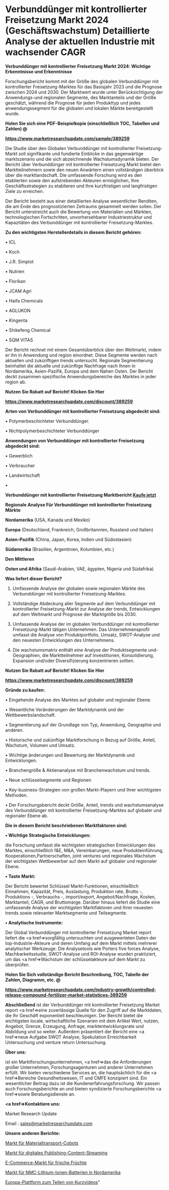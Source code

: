 # Verbunddünger mit kontrollierter Freisetzung Markt 2024 (Geschäftswachstum) Detaillierte Analyse der aktuellen Industrie mit wachsender CAGR

<strong>Verbunddünger mit kontrollierter Freisetzung Markt 2024: Wichtige Erkenntnisse und Erkenntnisse</strong>

Forschungsbericht kommt mit der Größe des globalen Verbunddünger mit kontrollierter Freisetzung-Marktes für das Basisjahr 2023 und die Prognose zwischen 2024 und 2030. Der Marktwert wurde unter Berücksichtigung der Anwendungs-und regionalen Segmente, des Marktanteils und der Größe geschätzt, während die Prognose für jeden Produkttyp und jedes anwendungssegment für die globalen und lokalen Märkte bereitgestellt wurde.



<strong>Holen Sie sich eine PDF-Beispielkopie (einschließlich TOC, Tabellen und Zahlen) @
</strong>

<strong><a href=https://www.marketresearchupdate.com/sample/389259>

<strong>https://www.marketresearchupdate.com/sample/389259</u></font></a></strong></strong>

Die Studie über den Globalen Verbunddünger mit kontrollierter Freisetzung-Markt soll signifikante und fundierte Einblicke in das gegenwärtige marktszenario und die sich abzeichnende Wachstumsdynamik bieten. Der Bericht über Verbunddünger mit kontrollierter Freisetzung Markt bietet den Marktteilnehmern sowie den neuen Anwärtern einen vollständigen überblick über die marktlandschaft. Die umfassende Forschung wird es den etablierten sowie den aufstrebenden Akteuren ermöglichen, Ihre Geschäftsstrategien zu etablieren und Ihre kurzfristigen und langfristigen Ziele zu erreichen.

Der Bericht besteht aus einer detaillierten Analyse wesentlicher Renditen, die am Ende des prognostizierten Zeitraums gesammelt werden sollen. Der Bericht unterstreicht auch die Bewertung von Materialien und Märkten, technologischen Fortschritten, unvorhersehbarer Industriestruktur und Kapazitäten des Verbunddünger mit kontrollierter Freisetzung-Marktes.



<strong>Zu den wichtigsten Herstellerdetails in diesem Bericht gehören:</strong>

• ICL

• Koch

• J.R. Simplot

• Nutrien

• Florikan

• JCAM Agri

• Haifa Chemicals

• AGLUKON

• Kingenta

• Shikefeng Chemical

• SQM VITAS

Der Bericht rechnet mit einem Gesamtüberblick über den Weltmarkt, indem er ihn in Anwendung und region einordnet. Diese Segmente werden nach aktuellen und zukünftigen trends untersucht. Regionale Segmentierung beinhaltet die aktuelle und zukünftige Nachfrage nach Ihnen in Nordamerika, Asien-Pazifik, Europa und dem Nahen Osten. Der Bericht deckt zusammen spezifische Anwendungsbereiche des Marktes in jeder region ab.



<strong>Nutzen Sie Rabatt auf Bericht! Klicken Sie Hier
</strong>

<strong><a href=https://www.marketresearchupdate.com/discount/389259>https://www.marketresearchupdate.com/discount/389259</b></u></font></strong></a>



<strong>Arten von Verbunddünger mit kontrollierter Freisetzung abgedeckt sind:</strong>

• Polymerbeschichteter Verbunddünger.

• Nichtpolymerbeschichteter Verbunddünger



<strong>Anwendungen von Verbunddünger mit kontrollierter Freisetzung abgedeckt sind:</strong>

• Gewerblich

• Verbraucher

• Landwirtschaft

• 



<strong>Verbunddünger mit kontrollierter Freisetzung Marktbericht <a href=https://www.marketresearchupdate.com/buynow/389259>Kaufe jetzt</a></strong>



<strong>Regionale Analyse Für Verbunddünger mit kontrollierter Freisetzung Märkte</strong>



<strong>Nordamerika</strong> (USA, Kanada und Mexiko)



<strong>Europa</strong> (Deutschland, Frankreich, Großbritannien, Russland und Italien)



<strong>Asien-Pazifik</strong> (China, Japan, Korea, Indien und Südostasien)



<strong>Südamerika</strong> (Brasilien, Argentinien, Kolumbien, etc.)



<strong>Den Mittleren</strong> 

<strong>Osten und Afrika</strong> (Saudi-Arabien, VAE, ägypten, Nigeria und Südafrika)



<strong>Was liefert dieser Bericht?</strong>

1. Umfassende Analyse der globalen sowie regionalen Märkte des Verbunddünger mit kontrollierter Freisetzung-Marktes.

2. Vollständige Abdeckung aller Segmente auf dem Verbunddünger mit kontrollierter Freisetzung-Markt zur Analyse der trends, Entwicklungen auf dem Weltmarkt und Prognose der Marktgröße bis 2030.

3. Umfassende Analyse der im globalen Verbunddünger mit kontrollierter Freisetzung-Markt tätigen Unternehmen. Das Unternehmensprofil umfasst die Analyse von Produktportfolio, Umsatz, SWOT-Analyse und den neuesten Entwicklungen des Unternehmens.

4. Die wachstumsmatrix enthält eine Analyse der Produktsegmente und-Geographien, die Marktteilnehmer auf Investitionen, Konsolidierung, Expansion und/oder Diversifizierung konzentrieren sollten.



<strong>Nutzen Sie Rabatt auf Bericht! Klicken Sie Hier
</strong>

<strong><a href=https://www.marketresearchupdate.com/discount/389259>https://www.marketresearchupdate.com/discount/389259</b></u></font></strong></a>



<strong>Gründe zu kaufen:</strong>

• Eingehende Analyse des Marktes auf globaler und regionaler Ebene.

• Wesentliche Veränderungen der Marktdynamik und der Wettbewerbslandschaft.

• Segmentierung auf der Grundlage von Typ, Anwendung, Geographie und anderen.

• Historische und zukünftige Marktforschung in Bezug auf Größe, Anteil, Wachstum, Volumen und Umsatz.

• Wichtige änderungen und Bewertung der Marktdynamik und Entwicklungen.

• Branchengröße &amp; Aktienanalyse mit Branchenwachstum und trends.

• Neue schlüsselsegmente und Regionen

• Key-business-Strategien von großen Markt-Playern und Ihrer wichtigsten Methoden.

• Der Forschungsbericht deckt Größe, Anteil, trends und wachstumsanalyse des Verbunddünger mit kontrollierter Freisetzung-Marktes auf globaler und regionaler Ebene ab.



<strong>Die in diesem Bericht beschriebenen Marktfaktoren sind:</strong>



<strong>• Wichtige Strategische Entwicklungen:</strong>

die Forschung umfasst die wichtigsten strategischen Entwicklungen des Marktes, einschließlich f&amp;E, M&amp;A, Vereinbarungen, neue Produkteinführung, Kooperationen,Partnerschaften, joint ventures und regionales Wachstum der wichtigsten Wettbewerber auf dem Markt auf globaler und regionaler Ebene.



<strong>• Taste Markt:</strong>

Der Bericht bewertet Schlüssel Markt-Funktionen, einschließlich Einnahmen, Kapazität, Preis, Auslastung, Produktion rate, Brutto -, Produktions -, Verbrauchs -, import/export, Angebot/Nachfrage, Kosten, Marktanteil, CAGR, und Bruttomarge. Darüber hinaus liefert die Studie eine umfassende Analyse der wichtigsten Marktfaktoren und Ihrer neuesten trends sowie relevanter Marktsegmente und Teilsegmente.



<strong>• Analytische Instrumente:</strong>

Der Global Verbunddünger mit kontrollierter Freisetzung Market report liefert die <a href=>sorgf</a>ältig untersuchten und ausgewerteten Daten der top-Industrie-Akteure und deren Umfang auf dem Markt mittels mehrerer analytischer Werkzeuge. Die Analysetools wie Porters five forces Analyse, Machbarkeitsstudie, SWOT-Analyse und ROI-Analyse wurden praktiziert, um das <a href=>Wachstum</a> der schlüsselakteure auf dem Markt zu überprüfen.



<strong>Holen Sie Sich vollständige Bericht Beschreibung, TOC, Tabelle der Zahlen, Diagramm, etc. @ </strong>

<strong><a href=https://www.marketresearchupdate.com/industry-growth/controlled-release-compound-fertilizer-market-statistices-389259>https://www.marketresearchupdate.com/industry-growth/controlled-release-compound-fertilizer-market-statistices-389259</a></font></strong>



<strong>Abschließend</strong> ist der Verbunddünger mit kontrollierter Freisetzung Market report <a href=>eine</a> zuverlässige Quelle für den Zugriff auf die Marktdaten, die Ihr Geschäft exponentiell beschleunigen. Der Bericht bietet die wichtigsten locale, wirtschaftliche Szenarien mit dem Artikel Wert, nutzen, Angebot, Grenze, Erzeugung, Anfrage, marktentwicklungsrate und Abbildung und so weiter. Außerdem präsentiert der Bericht eine <a href=>neue</a> Aufgabe SWOT Analyse, Spekulation Erreichbarkeit Untersuchung und venture return Untersuchung.



<strong>Über uns:</strong>

 ist ein Marktforschungsunternehmen, <a href=>das</a> die Anforderungen großer Unternehmen, Forschungsagenturen und anderer Unternehmen erfüllt. Wir bieten verschiedene Services an, die hauptsächlich für die <a href=>Bereiche</a> Gesundheitswesen, IT und CMFE konzipiert sind. Ein wesentlicher Beitrag dazu ist die Kundenerfahrungsforschung. Wir passen auch Forschungsberichte an und bieten syndizierte Forschungsberichte <a href=>sowie</a> Beratungsdienste an.



<strong><a href=>Kontaktiere uns:</a></strong>

Market Research Update

Email : sales@marketresearchupdate.com



<strong>Unsere anderen Berichte:</strong>

<a href=https://www.linkedin.com/pulse/material-handling-cobots-market-expected-witness>Markt für Materialtransport-Cobots</a>

<a href=https://www.linkedin.com/pulse/digital-publishing-content-streaming-market-1f>Markt für digitales Publishing-Content-Streaming</a>

<a href=https://www.linkedin.com/pulse/fruit-fresh-e-commerce-market-sizing-up-anticipating-trends>E-Commerce-Markt für frische Früchte</a>

<a href=https://www.linkedin.com/pulse/north-america-nmc-lithium-ion-batteries-market>Markt für NMC-Lithium-Ionen-Batterien in Nordamerika</a>

<a href=https://www.linkedin.com/pulse/europe-short-video-sharing-platform>Europa-Plattform zum Teilen von Kurzvideos</a>"
